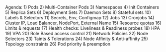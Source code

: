 Agenda: 
    1) Pods
    2) Multi-Container Pods
    3) Namespaces
    4) Init Containers
    5) Replica Sets
    6) Deployment Sets
    7) Daemon Sets
    8) Stateful sets
    10) Labels & Selectors
    11) Secrets, Env, Configmap
    12) Jobs
    13) Cronjobs
    14) Cluster IP, Load Balancer, NodePort, External Name
    15) Resource quotas
    16) Limits & requests
    17) Health checks: Liveliness & Readiness probes
    18) HPA
    19) VPA
    20) Role Based access control
    21) Network Policies
    22) Node Selectors
    23) Taints & Tolerations
    24) Node Affinity & Anti-affinity
    25) Topology constraints
    26) Pod priority & preemption 